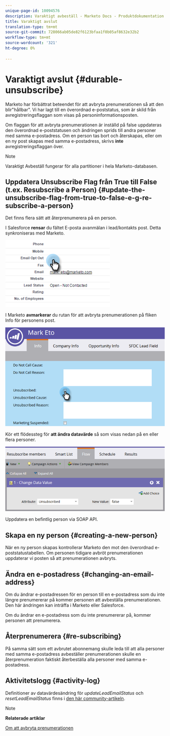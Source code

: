 ```yaml
---
unique-page-id: 10094576
description: Varaktigt avbeställ - Marketo Docs - Produktdokumentation
title: Varaktigt avslut
translation-type: tm+mt
source-git-commit: 728066ab05de82f6123bfaa1f0b05af8632e32b2
workflow-type: tm+mt
source-wordcount: '321'
ht-degree: 0%

---
```



# Varaktigt avslut {#durable-unsubscribe}

Marketo har förbättrat beteendet för att avbryta prenumerationen så att den blir&quot;hållbar&quot;. Vi har lagt till en överordnad e-poststatus, som är skild från avregistreringsflaggan som visas på personinformationsposten.

Om flaggan för att avbryta prenumerationen är inställd på false uppdateras den överordnad e-poststatusen och ändringen sprids till andra personer med samma e-postadress. Om en person tas bort och återskapas, eller om en ny post skapas med samma e-postadress, skrivs **inte** avregistreringsflaggan över.

>[!NOTE]
>
>Varaktigt Avbeställ fungerar för alla partitioner i hela Marketo-databasen.

## Uppdatera Unsubscribe Flag från True till False (t.ex. Resubscribe a Person) {#update-the-unsubscribe-flag-from-true-to-false-e-g-re-subscribe-a-person}

Det finns flera sätt att återprenumerera på en person.

I Salesforce **rensar** du fältet E-posta avanmälan i lead/kontakts post. Detta synkroniseras med Marketo.

![](assets/one.png)

I Marketo **avmarkerar** du rutan för att avbryta prenumerationen på fliken Info för personens post.

![](assets/two.png)

Kör ett flödessteg för **att ändra datavärde** så som visas nedan på en eller flera personer.

![](assets/three.png)

Uppdatera en befintlig person via SOAP API.

## Skapa en ny person {#creating-a-new-person}

När en ny person skapas kontrollerar Marketo den mot den överordnad e-poststatustabellen. Om personen tidigare avbröt prenumerationen uppdaterar vi posten så att prenumerationen avbryts.

## Ändra en e-postadress {#changing-an-email-address}

Om du ändrar e-postadressen för en person till en e-postadress som du inte längre prenumererar på kommer personen att avbeställa prenumerationen. Den här ändringen kan inträffa i Marketo eller Salesforce.

Om du ändrar en e-postadress som du inte prenumererar på, kommer personen att prenumerera.

## Återprenumerera {#re-subscribing}

På samma sätt som ett avbrutet abonnemang skulle leda till att alla personer med samma e-postadress avbeställer prenumerationen skulle en återprenumeration faktiskt återbeställa alla personer med samma e-postadress.

## Aktivitetslogg {#activity-log}

Definitioner av datavärdesändring för *updateLeadEmailStatus* och *resetLeadEmailStatus* finns i [den här community-artikeln](http://nation.marketo.com/t5/Knowledgebase/Durable-Unsubscribe-Activity-Log/ta-p/252688).

>[!NOTE]
>
>**Relaterade artiklar**
>
>[Om att avbryta prenumerationen](understanding-unsubscribe.md)

